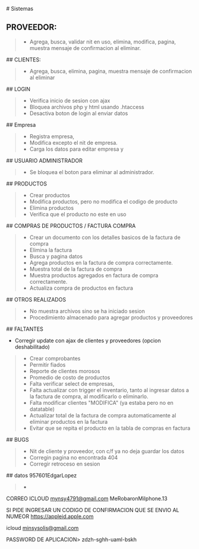 # Sistemas

## PROVEEDOR:
>- Agrega, busca, validar nit en uso, elimina, modifica, pagina, muestra mensaje de confirmacion al eliminar.

## CLIENTES:
>- Agrega, busca, elimina, pagina, muestra mensaje de confirmacion al eliminar

## LOGIN
>- Verifica inicio de sesion con ajax 
>- Bloquea archivos php y html usando .htaccess
>- Desactiva boton de login al enviar datos

## Empresa
> - Registra empresa, 
> - Modifica excepto el nit de empresa.
> - Carga los datos para editar empresa y 

## USUARIO ADMINISTRADOR
> - Se bloquea el boton para eliminar al administrador.

## PRODUCTOS
> - Crear productos
> - Modifica productos, pero no modifica el codigo de producto
> - Elimina productos
> - Verifica que el producto no este en uso

## COMPRAS DE PRODUCTOS / FACTURA COMPRA
> - Crear un documento con los detalles basicos de la factura de compra
> - Elimina la factura
> - Busca y pagina datos
> - Agrega productos en la factura de compra correctamente.
> - Muestra total de la factura de compra
> - Muestra productos agregados en factura de compra correctamente.
> - Actualiza compra de productos en factura

## OTROS REALIZADOS
> - No muestra archivos sino se ha iniciado sesion
> - Procedimiento almacenado para agregar productos y proveedores

## FALTANTES 
- Corregir update con ajax de clientes y proveedores (opcion deshabilitado)
> - Crear comprobantes
> - Permitir fiados
> - Reporte de clientes morosos
> - Promedio de costo de productos 
> - Falta verificar select de empresas, 
> - Falta actualizar con trigger el inventario, tanto al ingresar datos a la factura de compra, al modificarlo o eliminarlo.
> - Falta modificar clientes "MODIFICA" (ya estaba pero no en datatable)
> - Actualizar total de la factura de compra automaticamente al eliminar productos en la factura
> - Evitar que se repita el producto en la tabla de compras en factura

## BUGS
> - Nit de cliente y proveedor, con c/f ya no deja guardar los datos
> - Corregin pagina no encontrada 404
> - Corregir retroceso en sesion


## datos
957601EdgarLopez 
> - 
CORREO ICLOUD
mynsy4791@gmail.com
MeRobaronMiIphone.13


SI PIDE INGRESAR UN CODIGO DE CONFIRMACION QUE SE ENVIO AL NUMEOR
https://appleid.apple.com


icloud
minsysolis@gmail.com


PASSWORD DE APLICACION>
zdzh-sghh-uaml-bskh
